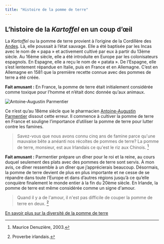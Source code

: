 ```yaml
---
title: "Histoire de la pomme de terre"
---
```


## **L’histoire de la *Kartoffel* en un coup d’œil**

La *Kartoffel* ou la pomme de terre provient à l’origine de la Cordillère des [Andes](https://fr.wikipedia.org/wiki/Cordillère_des_Andes). Là, elle poussait à l’état sauvage. Elle a été baptisée par les Incas avec le nom de  «  papa  »  et activement cultivé par eux à partir du 13ème siècle. Au 16ème siècle, elle a été introduite en Europe par les colonisateurs espagnols. En Espagne, elle a reçu le nom de  «  patata  ». De l’Espagne, elle s’est lentement répandue en Italie, puis en France et en Allemagne. C’est en Allemagne en 1581 que la première recette connue avec des pommes de terre a été créée.

**Fait amusant  :**  En France, la pomme de terre était initialement considérée comme toxique pour l’homme et n’était donc donnée qu’aux animaux.

![Antoine-Augustin Parmentier](/images/Parmentier.jpg)

Ce n’est qu’au 18ème siècle que le pharmacien [Antoine-Augustin Parmentier](https://fr.wikipedia.org/wiki/Antoine_Parmentier) dissout cette erreur. Il commence à cultiver la pomme de terre en France et souligne l’importance d’utiliser la pomme de terre pour lutter contre les famines.

> Savez-vous que nous avons connu cinq ans de famine parce qu'une mauvaise bête a anéanti nos récoltes de pommes de terre? La pomme de terre, monsieur, est aux Irlandais ce qu'est le riz aux Chinois. [^1]

**Fait amusant  :**  Parmentier prépare un dîner pour le roi et la reine, au cours duquel seulement des plats avec des pommes de terre sont servis. À mon avis, ce dîner ressemble à un dîner que j’apprécierais beaucoup.
Désormais, la pomme de terre devient de plus en plus importante et ne cesse de se répandre dans toute l’Europe et dans d’autres régions jusqu’à ce qu’elle conquière finalement le monde entier à la fin du 20ème siècle. En Irlande, la pomme de terre est même considérée comme un signe d'amour.

> Quand il y a de l'amour, il n'est pas difficile de couper la pomme de terre en deux. [^2]


[^1]: Maurice Denuzière, 2003.
[^2]: Proverbe irlandais.

[En savoir plus sur la diversité de la pomme de terre](https://xlilix2312.github.io/Kartoffel/diversit%C3%/)
